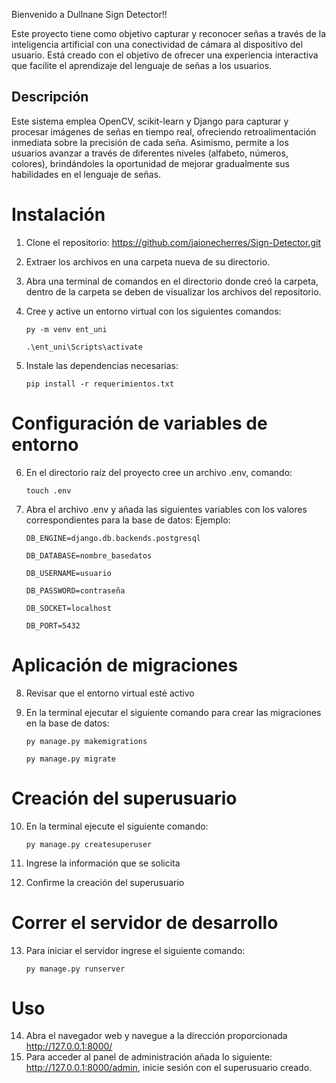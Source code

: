 Bienvenido a Dullnane Sign Detector!!

Este proyecto tiene como objetivo capturar y reconocer señas a través de la inteligencia artificial con una conectividad de cámara al dispositivo del usuario. Está creado con el objetivo de ofrecer una experiencia interactiva que facilite el aprendizaje del lenguaje de señas a los usuarios.

## Descripción
Este sistema emplea OpenCV, scikit-learn y Django para capturar y procesar imágenes de señas en tiempo real, ofreciendo retroalimentación inmediata sobre la precisión de cada seña. Asimismo, permite a los usuarios avanzar a través de diferentes niveles (alfabeto, números, colores), brindándoles la oportunidad de mejorar gradualmente sus habilidades en el lenguaje de señas.

# Instalación
1.	Clone el repositorio: https://github.com/jaionecherres/Sign-Detector.git
2.	Extraer los archivos en una carpeta nueva de su directorio.
3.	Abra una terminal de comandos en el directorio donde creó la carpeta, dentro de la carpeta se deben de visualizar los archivos del repositorio.

4.	Cree y active un entorno virtual con los siguientes comandos:

  	`py -m venv ent_uni`
  	
    `.\ent_uni\Scripts\activate`

5.	Instale las dependencias necesarias:
   
    `pip install -r requerimientos.txt`

# Configuración de variables de entorno
6.	En el directorio raíz del proyecto cree un archivo .env, comando:

  	`touch .env`
  	
7.	Abra el archivo .env y añada las siguientes variables con los valores correspondientes para la base de datos:
    Ejemplo:
  	
    `DB_ENGINE=django.db.backends.postgresql`
  	
    `DB_DATABASE=nombre_basedatos`
  	
    `DB_USERNAME=usuario`
  	
    `DB_PASSWORD=contraseña`
  	
    `DB_SOCKET=localhost`
  	
    `DB_PORT=5432`

# Aplicación de migraciones
8.	Revisar que el entorno virtual esté activo
9.	En la terminal ejecutar el siguiente comando para crear las migraciones en la base de datos:
    
    `py manage.py makemigrations`
  	
    `py manage.py migrate`

# Creación del superusuario
10.	En la terminal ejecute el siguiente comando:
    
    `py manage.py createsuperuser`
11.	Ingrese la información que se solicita
12.	Confirme la creación del superusuario

# Correr el servidor de desarrollo
13.	Para iniciar el servidor ingrese el siguiente comando:
    
    `py manage.py runserver`

# Uso
14.	Abra el navegador web y navegue a la dirección proporcionada http://127.0.0.1:8000/ 
15.	Para acceder al panel de administración añada lo siguiente: http://127.0.0.1:8000/admin, inicie sesión con el superusuario creado.

